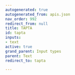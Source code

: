 ```yaml
---
autogenerated: true
autogenerated_from: apis.json
nav_order: 992
redirect_from: null
title: TAPTA
id: tapta
inputs:
- text
active: true
grand_parent: Input types
parent: Text
redirect_to: tapta

---
```



